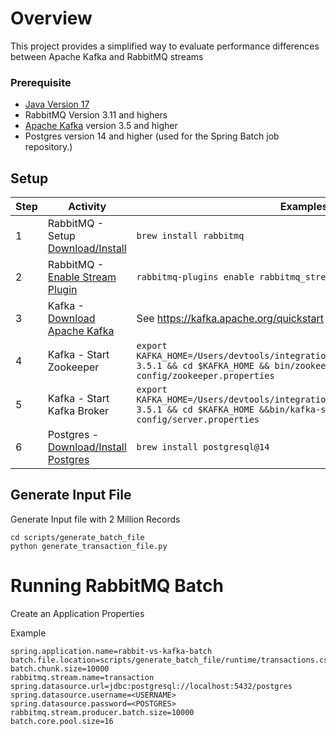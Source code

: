# Overview

This project provides a simplified way to evaluate 
performance differences between Apache Kafka and RabbitMQ streams

### Prerequisite

- [Java Version 17](https://jdk.java.net/17/)
- RabbitMQ Version 3.11 and highers
- [Apache Kafka](https://kafka.apache.org) version 3.5 and higher
- Postgres version 14 and higher (used for the Spring Batch job repository.)

## Setup


| Step | Activity                                                                           | Examples/Script                                                                                                                                                           |
|------|------------------------------------------------------------------------------------|---------------------------------------------------------------------------------------------------------------------------------------------------------------------------|
| 1    | RabbitMQ - Setup [Download/Install](https://rabbitmq.com/download.html)            | ```brew install rabbitmq```                                                                                                                                               |
| 2    | RabbitMQ -[Enable Stream Plugin](https://rabbitmq.com/stream.html#enabling-plugin) | ```rabbitmq-plugins enable rabbitmq_stream```                                                                                                                             |
| 3    | Kafka -[Download Apache Kafka](https://kafka.apache.org/downloads)                 | See https://kafka.apache.org/quickstart                                                                                                                                   | 
| 4    | Kafka - Start Zookeeper                                                            | ```export KAFKA_HOME=/Users/devtools/integration/messaging/apacheKafka/kafka_2.13-3.5.1 && cd $KAFKA_HOME && bin/zookeeper-server-start.sh config/zookeeper.properties``` |
| 5    | Kafka - Start Kafka Broker                                                         | ```export KAFKA_HOME=/Users/devtools/integration/messaging/apacheKafka/kafka_2.13-3.5.1 && cd $KAFKA_HOME &&bin/kafka-server-start.sh config/server.properties```         |
| 6    | Postgres - [Download/Install Postgres](https://www.postgresql.org/download/)       | ```brew install postgresql@14```                                                                                                                                          |



## Generate Input File
Generate Input file with 2 Million Records

```shell
cd scripts/generate_batch_file
python generate_transaction_file.py
```

# Running RabbitMQ Batch

Create an Application Properties

Example

```properties
spring.application.name=rabbit-vs-kafka-batch
batch.file.location=scripts/generate_batch_file/runtime/transactions.csv
batch.chunk.size=10000
rabbitmq.stream.name=transaction
spring.datasource.url=jdbc:postgresql://localhost:5432/postgres
spring.datasource.username=<USERNAME>
spring.datasource.password=<POSTGRES>
rabbitmq.stream.producer.batch.size=10000
batch.core.pool.size=16
```



